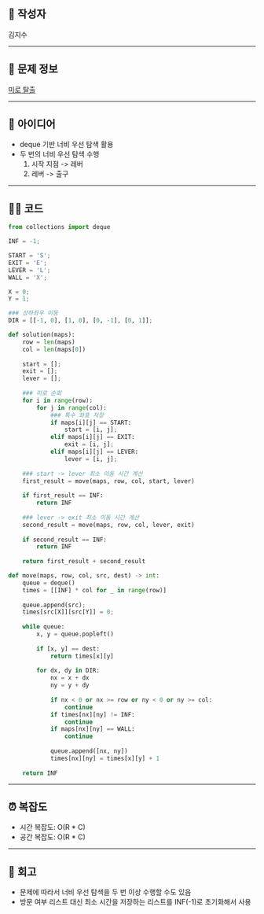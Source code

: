 ## 👤 작성자
김지수

---

## 🧩 문제 정보
<!-- [문제 제목](문제 링크) 형식으로 작성하세요 -->
[미로 탈출](https://school.programmers.co.kr/tryouts/198622/challenges)

---

## 💭 아이디어
- deque 기반 너비 우선 탐색 활용
- 두 번의 너비 우선 탐색 수행
    1) 시작 지점 -> 레버
    2) 레버 -> 출구

---

## 🧑‍💻 코드
<!-- 작성한 코드를 백틱으로 감싸 넣어주세요 --> 
```python
from collections import deque

INF = -1;

START = 'S';
EXIT = 'E';
LEVER = 'L';
WALL = 'X';

X = 0;
Y = 1;

### 상하좌우 이동
DIR = [[-1, 0], [1, 0], [0, -1], [0, 1]];

def solution(maps):   
    row = len(maps)
    col = len(maps[0])
    
    start = [];
    exit = [];
    lever = [];
    
    ### 미로 순회
    for i in range(row):
        for j in range(col):
            ### 특수 좌표 저장
            if maps[i][j] == START:
                start = [i, j];
            elif maps[i][j] == EXIT:
                exit = [i, j];
            elif maps[i][j] == LEVER:
                lever = [i, j];
    
    ### start -> lever 최소 이동 시간 계산
    first_result = move(maps, row, col, start, lever)
    
    if first_result == INF:
        return INF
    
    ### lever -> exit 최소 이동 시간 계산
    second_result = move(maps, row, col, lever, exit)
    
    if second_result == INF:
        return INF
    
    return first_result + second_result

def move(maps, row, col, src, dest) -> int:
    queue = deque()
    times = [[INF] * col for _ in range(row)]
    
    queue.append(src);
    times[src[X]][src[Y]] = 0;
    
    while queue:
        x, y = queue.popleft()
        
        if [x, y] == dest:
            return times[x][y]
        
        for dx, dy in DIR:
            nx = x + dx
            ny = y + dy
            
            if nx < 0 or nx >= row or ny < 0 or ny >= col:
                continue
            if times[nx][ny] != INF:
                continue
            if maps[nx][ny] == WALL:
                continue
            
            queue.append([nx, ny])
            times[nx][ny] = times[x][y] + 1
    
    return INF
```

---

## ⏰ 복잡도
- 시간 복잡도: O(R * C)
- 공간 복잡도: O(R * C)

---

## 📝 회고
- 문제에 따라서 너비 우선 탐색을 두 번 이상 수행할 수도 있음
- 방문 여부 리스트 대신 최소 시간을 저장하는 리스트를 INF(-1)로 초기화해서 사용